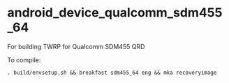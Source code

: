 # android_device_qualcomm_sdm455_64

For building TWRP for Qualcomm SDM455 QRD

To compile:

```
. build/envsetup.sh && breakfast sdm455_64 eng && mka recoveryimage
```

